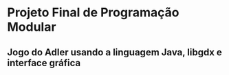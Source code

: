 # Projeto Final de Programação Modular

## Jogo do Adler usando a linguagem Java, libgdx e interface gráfica
